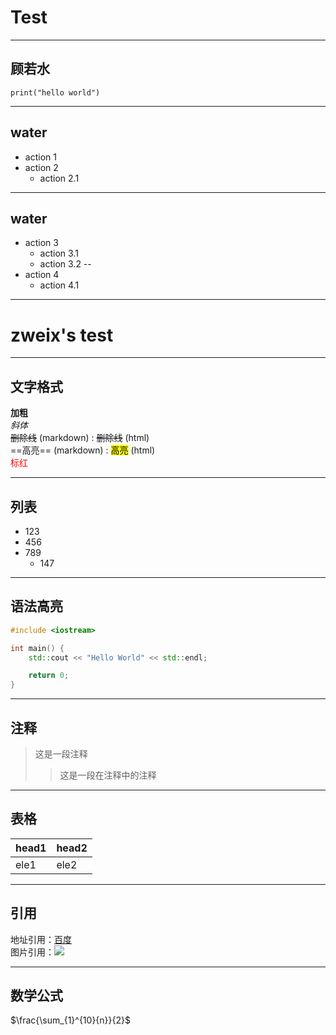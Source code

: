 # Test
---
## 顾若水
```python3
print("hello world")
```
---
## water

- action 1
- action 2
    - action 2.1
----
## water

- action 3
    - action 3.1
    - action 3.2
--
- action 4
    - action 4.1

---

# zweix's test

----

## 文字格式
**加粗**<br>
*斜体*<br>
~~删除线~~ (markdown) : <strike>删除线</strike> (html)<br>
==高亮== (markdown) : <mark>高亮</mark> (html)<br>
<font color="red">标红</font>

----

## 列表
+ 123
+ 456
+ 789
  + 147

----

## 语法高亮
```c++
#include <iostream>

int main() {
    std::cout << "Hello World" << std::endl;

    return 0;
}
```

----

## 注释
>这是一段注释
>   >这是一段在注释中的注释

----

## 表格

| head1 | head2 |
|------ | ------|
| ele1  | ele2  |

----

## 引用
地址引用：[百度](https://baidu.com)<br>
图片引用：![](http://jyywiki.cn/pages/OS/img/eniacrun.jpg)

----

## 数学公式
$\frac{\sum_{1}^{10}{n}}{2}$
